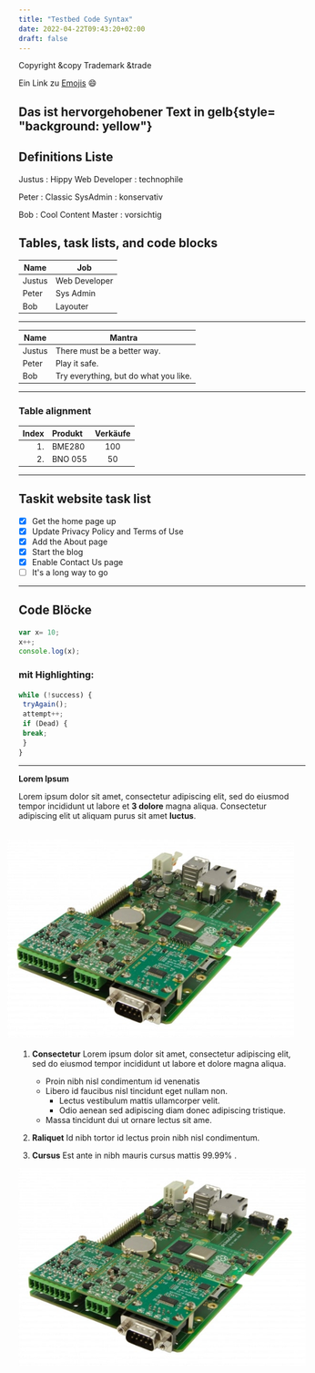 ```yaml
---
title: "Testbed Code Syntax"
date: 2022-04-22T09:43:20+02:00
draft: false
---
```


Copyright &copy
Trademark &trade


Ein Link zu [Emojis](https://unicode.org/emoji/charts/full-emoji-list.html/) :smile: 

## Das ist hervorgehobener Text in gelb{style= "background: yellow"}

## Definitions Liste
Justus
: Hippy Web Developer
: technophile


Peter
: Classic SysAdmin
: konservativ

Bob
: Cool Content Master
: vorsichtig


## Tables, task lists, and code blocks
 Name     | Job
 ---------|------
 Justus   | Web Developer
 Peter    | Sys Admin
 Bob      | Layouter

 ---

| Name    | Mantra |
| ---     | ---    |
| Justus  | There must be a better way. |
| Peter   | Play it safe. |
| Bob     | Try everything, but do what you like. |

---

### Table alignment
| Index | Produkt | Verkäufe |
| --:   | :--     | :-:      |
| 1.    | BME280  | 100      |
| 2.    | BNO 055 | 50       |

---
## Taskit website task list
- [x] Get the home page up
- [x] Update Privacy Policy and Terms of Use
- [x] Add the About page
- [x] Start the blog
- [x] Enable Contact Us page
- [ ] It's a long way to go

---

## Code Blöcke
```javascript
var x= 10;
x++;
console.log(x);
```
### mit Highlighting:
```javascript {linenos=true,hl_lines=[2,"4-6"], linenostart=199}
while (!success) {
 tryAgain();
 attempt++;
 if (Dead) {
 break;
 }
}
```
---
__Lorem Ipsum__

Lorem ipsum dolor sit amet, consectetur adipiscing elit, sed do eiusmod tempor incididunt ut labore et **3 dolore** magna aliqua. Consectetur adipiscing elit ut aliquam purus sit amet **luctus**.

<img style="float:right; margin: 20px;" src="/image/starterkit.jpg">

1. **Consectetur** Lorem ipsum dolor sit amet, consectetur adipiscing elit, sed do eiusmod tempor incididunt ut labore et dolore magna aliqua.
   * Proin nibh nisl condimentum id venenatis
   * Libero id faucibus nisl tincidunt eget nullam non.
     * Lectus vestibulum mattis ullamcorper velit.
     * Odio aenean sed adipiscing diam donec adipiscing tristique.
   * Massa tincidunt dui ut ornare lectus sit ame.
   
2. **Raliquet** Id nibh tortor id  lectus proin nibh nisl condimentum.
3. **Cursus** Est ante in nibh mauris cursus mattis 99.99% .

![Bild](/image/starterkit.jpg)
